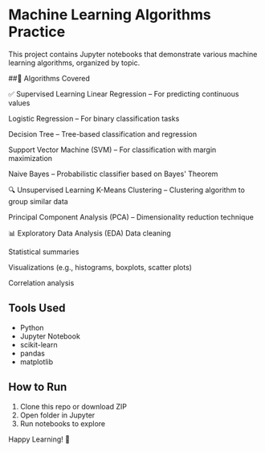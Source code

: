 # Machine Learning Algorithms Practice

This project contains Jupyter notebooks that demonstrate various machine learning algorithms, organized by topic.


##🧠 Algorithms Covered

✅ Supervised Learning
Linear Regression – For predicting continuous values

Logistic Regression – For binary classification tasks

Decision Tree – Tree-based classification and regression

Support Vector Machine (SVM) – For classification with margin maximization

Naive Bayes – Probabilistic classifier based on Bayes' Theorem

🔍 Unsupervised Learning
K-Means Clustering – Clustering algorithm to group similar data

Principal Component Analysis (PCA) – Dimensionality reduction technique

📊 Exploratory Data Analysis (EDA)
Data cleaning

Statistical summaries

Visualizations (e.g., histograms, boxplots, scatter plots)

Correlation analysis




## Tools Used

- Python
- Jupyter Notebook
- scikit-learn
- pandas
- matplotlib

## How to Run

1. Clone this repo or download ZIP
2. Open folder in Jupyter
3. Run notebooks to explore

Happy Learning! 🚀
